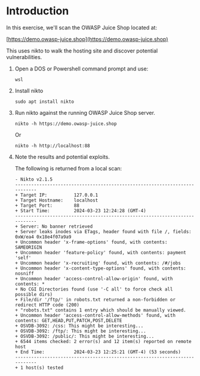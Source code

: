 # Introduction

In this exercise, we'll scan the OWASP Juice Shop located at:

[https://demo.owasp-juice.shop](https://demo.owasp-juice.shop)

This uses nikto to walk the hosting site and discover potential vulnerabilities.

1. Open a DOS or Powershell command prompt and use:
    ```
    wsl
    ```
1. Install nikto
    ```
    sudo apt install nikto
    ```
1. Run nikto against the running OWASP Juice Shop server.
    ```
    nikto -h https://demo.owasp-juice.shop
    ```
    Or
    ```
    nikto -h http://localhost:88
    ```
1. Note the results and potential exploits.




    The following is returned from a local scan:
    ```
    - Nikto v2.1.5
    ---------------------------------------------------------------------------
    + Target IP:          127.0.0.1
    + Target Hostname:    localhost
    + Target Port:        88
    + Start Time:         2024-03-23 12:24:28 (GMT-4)
    ---------------------------------------------------------------------------
    + Server: No banner retrieved
    + Server leaks inodes via ETags, header found with file /, fields: 0xW/ea4 0x18e4f07a9a9
    + Uncommon header 'x-frame-options' found, with contents: SAMEORIGIN
    + Uncommon header 'feature-policy' found, with contents: payment 'self'
    + Uncommon header 'x-recruiting' found, with contents: /#/jobs
    + Uncommon header 'x-content-type-options' found, with contents: nosniff
    + Uncommon header 'access-control-allow-origin' found, with contents: *
    + No CGI Directories found (use '-C all' to force check all possible dirs)
    + File/dir '/ftp/' in robots.txt returned a non-forbidden or redirect HTTP code (200)
    + "robots.txt" contains 1 entry which should be manually viewed.
    + Uncommon header 'access-control-allow-methods' found, with contents: GET,HEAD,PUT,PATCH,POST,DELETE
    + OSVDB-3092: /css: This might be interesting...
    + OSVDB-3092: /ftp/: This might be interesting...
    + OSVDB-3092: /public/: This might be interesting...
    + 6544 items checked: 2 error(s) and 12 item(s) reported on remote host
    + End Time:           2024-03-23 12:25:21 (GMT-4) (53 seconds)
    ---------------------------------------------------------------------------
    + 1 host(s) tested
```

